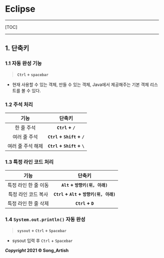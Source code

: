 # Eclipse



---

[TOC]

---



## 1. 단축키

### 1.1 자동 완성 기능

> **`Ctrl` + `spacebar`**

- 현재 사용할 수 있는 객체, 만들 수 있는 객체, Java에서 제공해주는 기본 객체 리스트를 볼 수 있다.

### 1.2 주석 처리

|       기능        |           단축키           |
| :---------------: | :------------------------: |
|    한 줄 주석     |      **`Ctrl` + `/`**      |
|   여러 줄 주석    | **`Ctrl` + `Shift` + `/`** |
| 여러 줄 주석 해제 | **`Ctrl` + `Shift` + `\`** |

### 1.3 특정 라인 코드 처리

|         기능         |                 단축키                  |
| :------------------: | :-------------------------------------: |
| 특정 라인 한 줄 이동 |     **`Alt` + `방향키(위, 아래)`**      |
| 특정 라인 코드 복사  | **`Ctrl` + `Alt` + `방향키(위, 아래)`** |
| 특정 라인 한 줄 삭제 |            **`Ctrl` + `D`**             |

### 1.4 `System.out.println()` 자동 완성

> **`sysout` + `Ctrl` + `Spacebar`**

- sysout 입력 후 `Ctrl` + `Spacebar`



***Copyright* 2021 © Song_Artish**